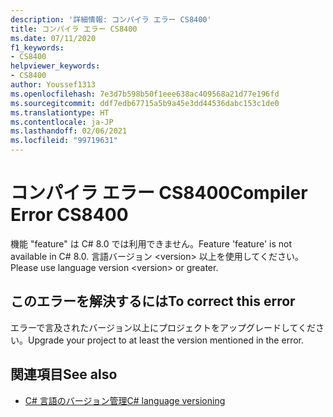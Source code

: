 ```yaml
---
description: '詳細情報: コンパイラ エラー CS8400'
title: コンパイラ エラー CS8400
ms.date: 07/11/2020
f1_keywords:
- CS8400
helpviewer_keywords:
- CS8400
author: Youssef1313
ms.openlocfilehash: 7e3d7b598b50f1eee638ac409568a21d77e196fd
ms.sourcegitcommit: ddf7edb67715a5b9a45e3dd44536dabc153c1de0
ms.translationtype: HT
ms.contentlocale: ja-JP
ms.lasthandoff: 02/06/2021
ms.locfileid: "99719631"
---
```

# <a name="compiler-error-cs8400"></a><span data-ttu-id="3afcb-103">コンパイラ エラー CS8400</span><span class="sxs-lookup"><span data-stu-id="3afcb-103">Compiler Error CS8400</span></span>

<span data-ttu-id="3afcb-104">機能 "feature" は C# 8.0 では利用できません。</span><span class="sxs-lookup"><span data-stu-id="3afcb-104">Feature 'feature' is not available in C# 8.0.</span></span> <span data-ttu-id="3afcb-105">言語バージョン \<version> 以上を使用してください。</span><span class="sxs-lookup"><span data-stu-id="3afcb-105">Please use language version \<version> or greater.</span></span>

## <a name="to-correct-this-error"></a><span data-ttu-id="3afcb-106">このエラーを解決するには</span><span class="sxs-lookup"><span data-stu-id="3afcb-106">To correct this error</span></span>

<span data-ttu-id="3afcb-107">エラーで言及されたバージョン以上にプロジェクトをアップグレードしてください。</span><span class="sxs-lookup"><span data-stu-id="3afcb-107">Upgrade your project to at least the version mentioned in the error.</span></span>

## <a name="see-also"></a><span data-ttu-id="3afcb-108">関連項目</span><span class="sxs-lookup"><span data-stu-id="3afcb-108">See also</span></span>

- [<span data-ttu-id="3afcb-109">C# 言語のバージョン管理</span><span class="sxs-lookup"><span data-stu-id="3afcb-109">C# language versioning</span></span>](../configure-language-version.md)
